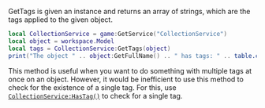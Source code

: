 GetTags is given an instance and returns an array of strings, which are
the tags applied to the given object.
```lua
local CollectionService = game:GetService("CollectionService")
local object = workspace.Model
local tags = CollectionService:GetTags(object)
print("The object " .. object:GetFullName() .. " has tags: " .. table.concat(tags, ", "))
```

This method is useful when you want to do something with multiple tags at
once on an object. However, it would be inefficient to use this method to
check for the existence of a single tag. For this, use
[`CollectionService:HasTag()`](https://create.roblox.com/docs/reference/engine/classes/CollectionService#HasTag) to check for a single tag.